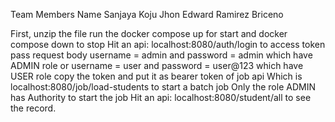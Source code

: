 Team Members Name
Sanjaya Koju
Jhon Edward Ramirez Briceno

First, unzip the file
run the docker compose up for start and docker compose down to stop
Hit an api: localhost:8080/auth/login to access token
pass request body username = admin and password = admin which have ADMIN role or
username = user and password = user@123 which have USER role
copy the token and put it as bearer token of job api
Which is localhost:8080/job/load-students to start a batch job
Only the role ADMIN has Authority to start the job
Hit an api: localhost:8080/student/all to see the record.
